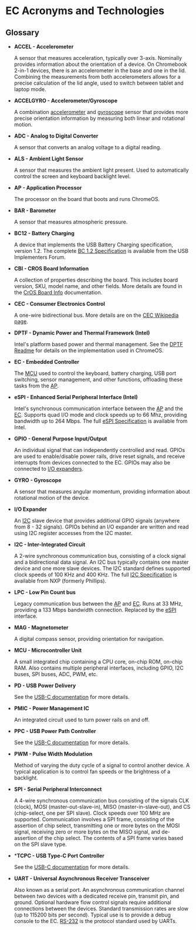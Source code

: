 # EC Acronyms and Technologies

## Glossary

*   **ACCEL - Accelerometer**<a name="accel"></a>

    A sensor that measures acceleration, typically over 3-axis. Nominally
    provides information about the orientation of a device. On Chromebook 2-in-1
    devices, there is an accelerometer in the base and one in the lid. Combining
    the measurements from both accelerometers allows for a precise calculation
    of the lid angle, used to switch between tablet and laptop mode.

*   **ACCELGYRO - Accelerometer/Gyroscope**<a name="accelgyro"></a>

    A combination [accelerometer](#accel) and [gyroscope](#gyro) sensor that
    provides more precise orientation information by measuring both linear and
    rotational motion.

*   **ADC - Analog to Digital Converter**<a name="adc"></a>

    A sensor that converts an analog voltage to a digital reading.

*   **ALS - Ambient Light Sensor**<a name="als"></a>

    A sensor that measures the ambient light present. Used to automatically
    control the screen and keyboard backlight level.

*   **AP - Application Processor**<a name="ap"></a>

    The processor on the board that boots and runs ChromeOS.

*   **BAR - Barometer**<a name="bar"></a>

    A sensor that measures atmospheric pressure.

*   **BC12 - Battery Charging**<a name="bc12"></a>

    A device that implements the USB Battery Charging specification, version
    1.2. The complete [BC 1.2 Specification] is available from the USB
    Implementers Forum.

*   **CBI - CROS Board Information**<a name="cbi"></a>

    A collection of properties describing the board. This includes board
    version, SKU, model name, and other fields. More details are found in the
    [CrOS Board Info] documentation.

*   **CEC - Consumer Electronics Control**<a name="cec"></a>

    A one-wire bidirectional bus.  More details are on the [CEC Wikipedia page].

*   **DPTF - Dynamic Power and Thermal Framework (Intel)**<a name="dptf"></a>

    Intel's platform based power and thermal management. See the [DPTF Readme]
    for details on the implementation used in ChromeOS.

*   **EC - Embedded Controller**<a name="ec"></a>

    The [MCU](#mcu) used to control the keyboard, battery charging, USB port
    switching, sensor management, and other functions, offloading these tasks
    from the [AP](#ap).

*   **eSPI - Enhanced Serial Peripheral Interface (Intel)**<a name="espi"></a>

    Intel's synchronous communication interface between the [AP](#ap) and the
    [EC](#ec). Supports quad I/O mode and clock speeds up to 66 Mhz, providing
    bandwidth up to 264 Mbps. The full [eSPI Specification] is available from
    Intel.

*   **GPIO - General Purpose Input/Output**<a name="gpio"></a>

    An individual signal that can independently controlled and read.  GPIOs are
    used to enable/disable power rails, drive reset signals, and receive
    interrupts from devices connected to the EC.  GPIOs may also be connected
    to [I/O expanders](#ioexpander).

*   **GYRO - Gyroscope**<a name="gyro"></a> <a name="gyro"></a>

    A sensor that measures angular momentum, providing information about
    rotational motion of the device.

*   **I/O Expander**<a name="ioexpander"></a>

    An [I2C](#i2c) slave device that provides additional GPIO signals (anywhere
    from 8 - 32 signals).  GPIOs behind an I/O expander are written and read
    using I2C register accesses from the I2C master.

*   **I2C - Inter-Integrated Circuit**<a name="i2c"></a>

    A 2-wire synchronous communication bus, consisting of a clock signal and a
    bidirectional data signal. An I2C bus typically contains one master device
    and one more slave devices. The I2C standard defines supported clock speeds
    of 100 KHz and 400 KHz. The full [I2C Specification] is available from NXP
    (formerly Phillips).

*   **LPC - Low Pin Count bus**<a name="lpc"></a>

    Legacy communication bus between the [AP](#ap) and [EC](#ec). Runs at 33
    MHz, providing a 133 Mbps bandwidth connection.  Replaced by the
    [eSPI](#espi) interface.

*   **MAG - Magnetometer**<a name="mag"></a>

    A digital compass sensor, providing orientation for navigation.

*   **MCU - Microcontroller Unit**<a name="mcu"></a>

    A small integrated chip containing a CPU core, on-chip ROM, on-chip RAM.
    Also contains multiple peripheral interfaces, including GPIO, I2C buses, SPI
    buses, ADC, PWM, etc.

*   **PD - USB Power Delivery**<a name="pd"></a>

    See the [USB-C documentation](./usb-c.md#pd) for more details.

*   **PMIC - Power Management IC**<a name="pmic"></a>

    An integrated circuit used to turn power rails on and off.

*   **PPC - USB Power Path Controller**<a name="ppc"></a>

    See the [USB-C documentation](./usb-c.md#ppc) for more details.

*   **PWM - Pulse Width Modulation**<a name="pwm"></a>

    Method of varying the duty cycle of a signal to control another device. A
    typical application is to control fan speeds or the brightness of a
    backlight.

*   **SPI - Serial Peripheral Interconnect**<a name="spi"></a>

    A 4-wire synchronous communication bus consisting of the signals CLK
    (clock), MOSI (master-out-slave-in), MISO (master-in-slave-out), and CS
    (chip-select, one per SPI slave).  Clock speeds over 100 MHz are supported.
    Communication involves a SPI frame, consisting of the assertion of chip
    select, transmitting one or more bytes on the MOSI signal, receiving zero or
    more bytes on the MISO signal, and de-assertion of the chip select.  The
    contents of a SPI frame varies based on the SPI slave type.

*   ***TCPC - USB Type-C Port Controller**<a name="tcpc"></a>

    See the [USB-C documentation](./usb-c.md#tcpc) for more details.

*   **UART - Universal Asynchronous Receiver Transceiver**<a name="uart"></a>

    Also known as a serial port.  An asynchronous communication channel between
    two devices with a dedicated receive pin, transmit pin, and ground. Optional
    hardware flow control signals require additional connections between the
    devices. Standard transmission rates are slow (up to 115200 bits per
    second). Typical use is to provide a debug console to the EC. [RS-232] is
    the protocol standard used by UARTs.

[BC 1.2 Specification]: <https://www.usb.org/document-library/battery-charging-v12-spec-and-adopters-agreement>
[CrOS Board Info]: <https://chromium.googlesource.com/chromiumos/docs/+/master/design_docs/cros_board_info.md>
[CEC Wikipedia page]: <https://en.wikipedia.org/wiki/Consumer_Electronics_Control>
[DPTF Readme]: <https://github.com/intel/dptf/blob/master/README.txt>
[eSPI Specification]: <https://www.intel.com/content/dam/support/us/en/documents/software/chipset-software/327432-004_espi_base_specification_rev1.0.pdf>
[I2C Specification]: <https://www.nxp.com/docs/en/user-guide/UM10204.pdf>
[RS-232]: <https://en.wikipedia.org/wiki/RS-232>
